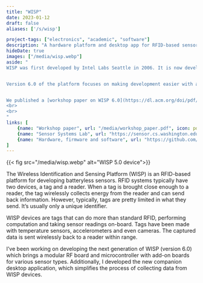 ```yaml
---
title: "WISP"
date: 2023-01-12
draft: false
aliases: ['/s/wisp']

project-tags: ["electronics", "academic", "software"]
description: "A hardware platform and desktop app for RFID-based sensors"
hideDate: true
images: ["/media/wisp.webp"]
aside: "
WISP was first developed by Intel Labs Seattle in 2006. It is now developed and maintained by the [UW Sensor Systems Lab](https://sensor.cs.washington.edu/).


Version 6.0 of the platform focuses on making development easier with a new modular hardware design and a companion desktop application.


We published a [workshop paper on WISP 6.0](https://dl.acm.org/doi/pdf/10.1145/3560905.3568109), which I presented at ACM EnsSys in October, 2022.
<br>
<br>
"
links: [
    {name: "Workshop paper", url: "/media/workshop_paper.pdf", icon: pdf},
    {name: "Sensor Systems Lab", url: "https://sensor.cs.washington.edu/", icon: uw},
    {name: "Hardware, firmware and software", url: "https://github.com/wisp", icon: github},
]
---
```


{{< fig src="/media/wisp.webp" alt="WISP 5.0 device">}}

The Wireless Identification and Sensing Platform (WISP) is an RFID-based platform for developing batteryless sensors. RFID systems typically have two devices, a tag and a reader. When a tag is brought close enough to a reader, the tag wirelessly collects energy from the reader and can send back information. However, typically, tags are pretty limited in what they send. It’s usually only a unique identifier.

WISP devices are tags that can do more than standard RFID, performing computation and taking sensor readings on-board. Tags have been made with temperature sensors, accelerometers and even cameras. The captured data is sent wirelessly back to a reader within range.

I’ve been working on developing the next generation of WISP (version 6.0) which brings a modular RF board and microcontroller with add-on boards for various sensor types. Additionally, I developed the new companion desktop application, which simplifies the process of collecting data from WISP devices.